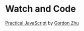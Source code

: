 # Watch and Code

[Practical JavaScript](https://watchandcode.com/p/practical-javascript) by [Gordon Zhu](https://twitter.com/gordon_zhu)

